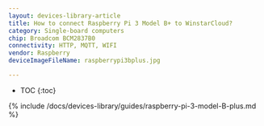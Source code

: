 ```yaml
---
layout: devices-library-article
title: How to connect Raspberry Pi 3 Model B+ to WinstarCloud?
category: Single-board computers
chip: Broadcom BCM2837B0
connectivity: HTTP, MQTT, WIFI
vendor: Raspberry
deviceImageFileName: raspberrypi3bplus.jpg

---
```


* TOC
{:toc}

{% include /docs/devices-library/guides/raspberry-pi-3-model-B-plus.md %}